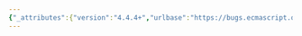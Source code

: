 ```yaml
---
{"_attributes":{"version":"4.4.4+","urlbase":"https://bugs.ecmascript.org/","maintainer":"dherman@mozilla.com"},"bug":{"bug_id":3078,"creation_ts":"2014-07-26 12:52:00 -0700","short_desc":"21.2.5.7: missing right-paren","delta_ts":"2014-08-25 08:29:27 -0700","product":"Draft for 6th Edition","component":"editorial issue","version":"Rev 26: July 18, 2014 Draft","rep_platform":"All","op_sys":"All","bug_status":"RESOLVED","resolution":"FIXED","priority":"Normal","bug_severity":"minor","everconfirmed":true,"reporter":{"uid":"jmdyck","name":"Michael Dyck"},"assigned_to":{"uid":"allen","name":"Allen Wirfs-Brock"},"long_desc":[{"commentid":9595,"comment_count":0,"who":{"uid":"jmdyck","name":"Michael Dyck"},"bug_when":"2014-07-26 12:52:37 -0700","thetext":"In 21.2.5.7 \"RegExp.prototype.replace ( string, replaceValue )\",\nstep 17.a says:\n    Let nCaptures be ToLength(Get(result, \"length\").\n\nInsert another right-paren before the final period."},{"commentid":9604,"comment_count":1,"who":{"uid":"allen","name":"Allen Wirfs-Brock"},"bug_when":"2014-07-26 16:00:31 -0700","thetext":"fixed in rev27 editor's draft"},{"commentid":9932,"comment_count":2,"who":{"uid":"allen","name":"Allen Wirfs-Brock"},"bug_when":"2014-08-25 08:29:27 -0700","thetext":"fixed in rev27 draft"}]}}
---
```

